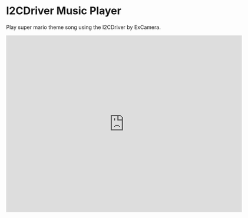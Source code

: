 # I2CDriver Music Player
Play super mario theme song using the I2CDriver by ExCamera.

<iframe width="640" height="480"
	src="https://www.youtube.com/embed/oBWIhKuSIXk" frameborder="0" allow="accelerometer; autoplay; encrypted-media; gyroscope; picture-in-picture" allowfullscreen>
</iframe>
